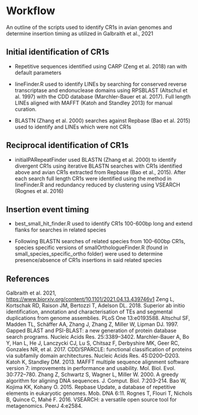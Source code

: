 # Workflow

An outline of the scripts used to identify CR1s in avian genomes and determine insertion timing as utilized in Galbraith et al., 2021

## Initial identification of CR1s

 - Repetitive sequences identified using CARP (Zeng et al. 2018) ran with default parameters

 - lineFinder.R used to identify LINEs by searching for conserved reverse transcriptase and endonuclease domains using RPSBLAST (Altschul et al. 1997) with the CDD database (Marchler-Bauer et al. 2017). Full length LINEs aligned with MAFFT (Katoh and Standley 2013) for manual curation.
 
 - BLASTN (Zhang et al. 2000) searches against Repbase (Bao et al. 2015) used to identify and LINEs which were not CR1s
 
## Reciprocal identification of CR1s

- initialPARepeatFinder used BLASTN (Zhang et al. 2000) to identify divergent CR1s using iterative BLASTN searches with CR1s identified above and avian CR1s extracted from Repbase (Bao et al., 2015). After each search full length CR1s were identified using the method in lineFinder.R and redundancy reduced by clustering using VSEARCH (Rognes et al. 2016)

## Insertion event timing

- best_small_hit_finder.R used to identify CR1s 100-600bp long and extend flanks for searches in related species

- Following BLASTN searches of related species from 100-600bp CR1s, species specific versions of smallOrthologueFinder.R (found in small_species_specific_ortho folder) were used to determine presence/absence of CR1s insertions in said related species

## References
Galbraith et al. 2021, https://www.biorxiv.org/content/10.1101/2021.04.13.439746v1
Zeng L, Kortschak RD, Raison JM, Bertozzi T, Adelson DL. 2018. Superior ab initio identification, annotation and characterisation of TEs and segmental duplications from genome assemblies. PLoS One 13:e0193588.
Altschul SF, Madden TL, Schäffer AA, Zhang J, Zhang Z, Miller W, Lipman DJ. 1997. Gapped BLAST and PSI-BLAST: a new generation of protein database search programs. Nucleic Acids Res. 25:3389–3402.
Marchler-Bauer A, Bo Y, Han L, He J, Lanczycki CJ, Lu S, Chitsaz F, Derbyshire MK, Geer RC, Gonzales NR, et al. 2017. CDD/SPARCLE: functional classification of proteins via subfamily domain architectures. Nucleic Acids Res. 45:D200–D203.
Katoh K, Standley DM. 2013. MAFFT multiple sequence alignment software version 7: improvements in performance and usability. Mol. Biol. Evol. 30:772–780.
Zhang Z, Schwartz S, Wagner L, Miller W. 2000. A greedy algorithm for aligning DNA sequences. J. Comput. Biol. 7:203–214.
Bao W, Kojima KK, Kohany O. 2015. Repbase Update, a database of repetitive elements in eukaryotic genomes. Mob. DNA 6:11.
Rognes T, Flouri T, Nichols B, Quince C, Mahé F. 2016. VSEARCH: a versatile open source tool for metagenomics. PeerJ 4:e2584.
